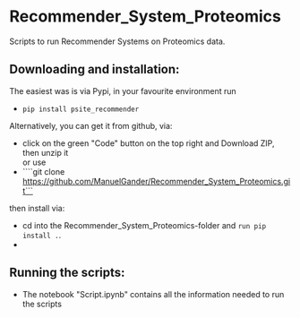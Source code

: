 # Recommender_System_Proteomics
Scripts to run Recommender Systems on Proteomics data.

## Downloading and installation:
The easiest was is via Pypi, in your favourite environment run 
  - ````pip install psite_recommender````

Alternatively, you can get it from github, via:
  - click on the green "Code" button on the top right and Download ZIP, then unzip it  
  or use  
  - ````git clone https://github.com/ManuelGander/Recommender_System_Proteomics.git```
  
  then install via:
   - cd into the Recommender_System_Proteomics-folder and ```` run pip install . ````. 
   - 

## Running the scripts:
  - The notebook "Script.ipynb" contains all the information needed to run the scripts
